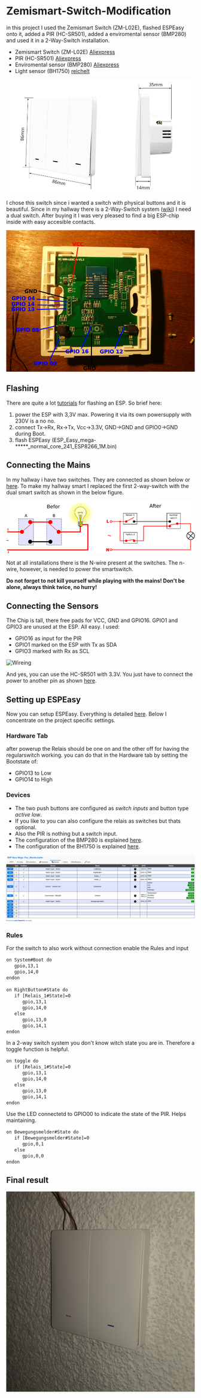 # Zemismart-Switch-Modification

in this project I used the Zemismart Switch (ZM-L02E), flashed ESPEasy onto it, added a PIR (HC-SR501), added a enviromental sensor (BMP280) and used it in a 2-Way-Switch installation.

* Zemismart Switch (ZM-L02E) [Aliexpress](https://www.aliexpress.com/item/4000042024675.html)
* PIR (HC-SR501) [Aliexpress](https://www.aliexpress.com/item/33054839441.html)
* Enviromental sensor (BMP280) [Aliexpress](https://www.aliexpress.com/item/32654011852.html)
* Light sensor (BH1750) [reichelt](https://www.reichelt.de/entwicklerboards-digitaler-lichtsensor-bh1750-debo-bh-1750-p224217.html)

![zm](https://github.com/meinanolis/Zemismart-Switch-Modification/blob/31ce12c5181a6f47db147eadfc0efbb6ba3e0430/img/ZM-switch.jpg "zm")

I chose this switch since i wanted a switch with physical buttons and it is beautiful. Since in my hallway there is a 2-Way-Switch system ([wiki](https://en.wikipedia.org/wiki/Multiway_switching)) I need a dual switch. After buying it I was very pleased to find a big ESP-chip inside with easy accesible contacts.

![Zemismart Switch ZM-L02E Pinout](https://github.com/meinanolis/Zemismart-Switch-Modification/blob/0154c4811b8b5eb5be7da9a4c8c276da7167ca6f/img/Pinout.png "Zemismart Switch ZM-L02E Pinout")

## Flashing

There are quite a lot [tutorials](https://www.letscontrolit.com/wiki/index.php/Basics:_Connecting_and_flashing_the_ESP8266) for flashing an ESP. So brief here:

1. power the ESP with 3,3V max. Powering it via its own powersupply with 230V is a no no.
1. connect Tx->Rx, Rx->Tx, Vcc->3.3V, GND->GND and GPIO0->GND during Boot.
1. flash ESPEasy (ESP_Easy_mega-*****_normal_core_241_ESP8266_1M.bin)

## Connecting the Mains

In my hallway i have two switches. They are connected as shown below or [here](https://en.wikipedia.org/wiki/Multiway_switching). To make my hallway smart I replaced the first 2-way-switch with the dual smart switch as shown in the below figure.

![Connecting the Mains](https://github.com/meinanolis/Zemismart-Switch-Modification/blob/749db8b11b09d6f0e8e6732f02485d24d8ad2c45/img/2-WegeSchaltung.png "Connecting the Mains")

Not at all installations there is the N-wire present at the switches. The n-wire, however, is needed to power the smartswitch.

**Do not forget to not kill yourself while playing with the mains! Don't be alone, always think twice, no hurry!**

## Connecting the Sensors

The Chip is tall, there free pads for VCC, GND and GPIO16. GPIO1 and GPIO3 are unused at the ESP. All easy. I used:

* GPIO16 as input for the PIR
* GPIO1 marked on the ESP with Tx as SDA
* GPIO3 marked with Rx as SCL

![Wireing](https://github.com/meinanolis/Zemismart-Switch-Modification/blob/36a05152045a19ae01fd1d60db242cb51a337bbd/img/Sensors.png "Wireing")

And yes, you can use the HC-SR501 with 3.3V. You just have to connect the power to another pin as shown [here](https://randomnerdtutorials.com/modifying-cheap-pir-motion-sensor-to-work-at-3-3v/).

## Setting up ESPEasy

Now you can setup ESPEasy. Everything is detailed [here](https://www.letscontrolit.com/wiki/index.php?title=ESP_Easy_web_interface). Below I concentrate on the project specific settings.

### Hardware Tab

after powerup the Relais should be one on and the other off for having the regularswitch working. you can do that in the Hardware tab by setting the Bootstate of:

* GPIO13 to Low
* GPIO14 to High

### Devices

* The two push buttons are configured as *switch inputs* and button type *active low*.
* If you like to you can also configure the relais as switches but thats optional.
* Also the PIR is nothing but a switch input.
* The configuration of the BMP280 is explained [here](https://www.letscontrolit.com/wiki/index.php?title=BME280).
* The configuration of the BH1750 is explained [here](https://www.letscontrolit.com/wiki/index.php?title=BH1750).

![ESP_setting](https://github.com/meinanolis/Zemismart-Switch-Modification/blob/3d7dbc4d4c6955987a470c4cf29de6e8435dda06/img/ESP_Devices.png "ESP_setting")

### Rules

For the switch to also work without connection enable the Rules and input

```
on System#Boot do
   gpio,13,1
   gpio,14,0
endon

on RightButton#State do
   if [Relais_1#State]=0
      gpio,13,1
      gpio,14,0
   else
      gpio,13,0
      gpio,14,1
endon
```

In a 2-way switch system you don't know witch state you are in. Therefore a toggle function is helpful.

```
on toggle do
   if [Relais_1#State]=0
      gpio,13,1
      gpio,14,0
   else
      gpio,13,0
      gpio,14,1
endon
```

Use the LED connectetd to GPIO00 to indicate the state of the PIR. Helps maintaining.

```
on Bewegungsmelder#State do
   if [Bewegungsmelder#State]=0
      gpio,0,1
   else
      gpio,0,0
endon
```

## Final result
![Final result](https://raw.githubusercontent.com/meinanolis/Zemismart-Switch-Modification/master/img/IMG_20191001_205900.jpg "Final result")